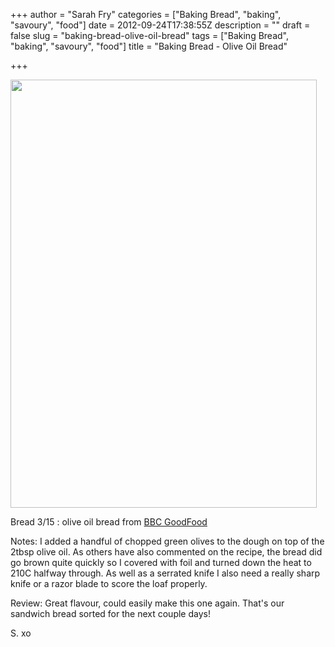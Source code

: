 +++
author = "Sarah Fry"
categories = ["Baking Bread", "baking", "savoury", "food"]
date = 2012-09-24T17:38:55Z
description = ""
draft = false
slug = "baking-bread-olive-oil-bread"
tags = ["Baking Bread", "baking", "savoury", "food"]
title = "Baking Bread - Olive Oil Bread"

+++


<a href="http://sweetaspi.co.uk/content/images/2012/09/olive-oil-bread.jpg"><img class="aligncenter size-full wp-image-1272" title="olive oil bread" src="http://sweetaspi.co.uk/content/images/2012/09/olive-oil-bread.jpg" alt="" width="490" height="685" /></a>

Bread 3/15 : olive oil bread from <a href="http://www.bbcgoodfood.com/recipes/1162642/" target="_blank">BBC GoodFood</a>

Notes: I added a handful of chopped green olives to the dough on top of the 2tbsp olive oil. As others have also commented on the recipe, the bread did go brown quite quickly so I covered with foil and turned down the heat to 210C halfway through. As well as a serrated knife I also need a really sharp knife or a razor blade to score the loaf properly.

Review: Great flavour, could easily make this one again. That's our sandwich bread sorted for the next couple days!

S. xo

